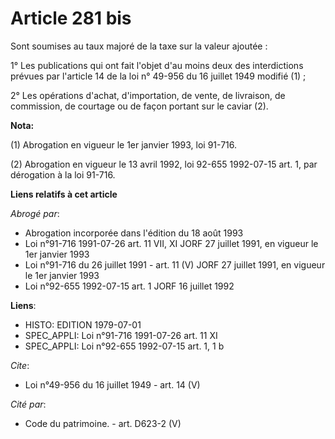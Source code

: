 # Article 281 bis

Sont soumises au taux majoré de la taxe sur la valeur ajoutée :

1° Les publications qui ont fait l'objet d'au moins deux des interdictions prévues par l'article 14 de la loi n° 49-956 du 16
juillet 1949 modifié (1) ;

2° Les opérations d'achat, d'importation, de vente, de livraison, de commission, de courtage ou de façon portant sur le
caviar (2).

**Nota:**

(1) Abrogation en vigueur le 1er janvier 1993, loi 91-716.

(2) Abrogation en vigueur le 13 avril 1992, loi 92-655 1992-07-15 art. 1, par dérogation à la loi 91-716.

**Liens relatifs à cet article**

_Abrogé par_:

  - Abrogation incorporée dans l'édition du 18 août 1993
  - Loi n°91-716 1991-07-26 art. 11 VII, XI JORF 27 juillet 1991, en vigueur le 1er janvier 1993
  - Loi n°91-716 du 26 juillet 1991 - art. 11 (V) JORF 27 juillet 1991, en vigueur le 1er janvier 1993
  - Loi n°92-655 1992-07-15 art. 1 JORF 16 juillet 1992

**Liens**:

  - HISTO: EDITION 1979-07-01
  - SPEC_APPLI: Loi n°91-716 1991-07-26 art. 11 XI
  - SPEC_APPLI: Loi n°92-655 1992-07-15 art. 1, 1 b

_Cite_:

  - Loi n°49-956 du 16 juillet 1949 - art. 14 (V)

_Cité par_:

  - Code du patrimoine. - art. D623-2 (V)
